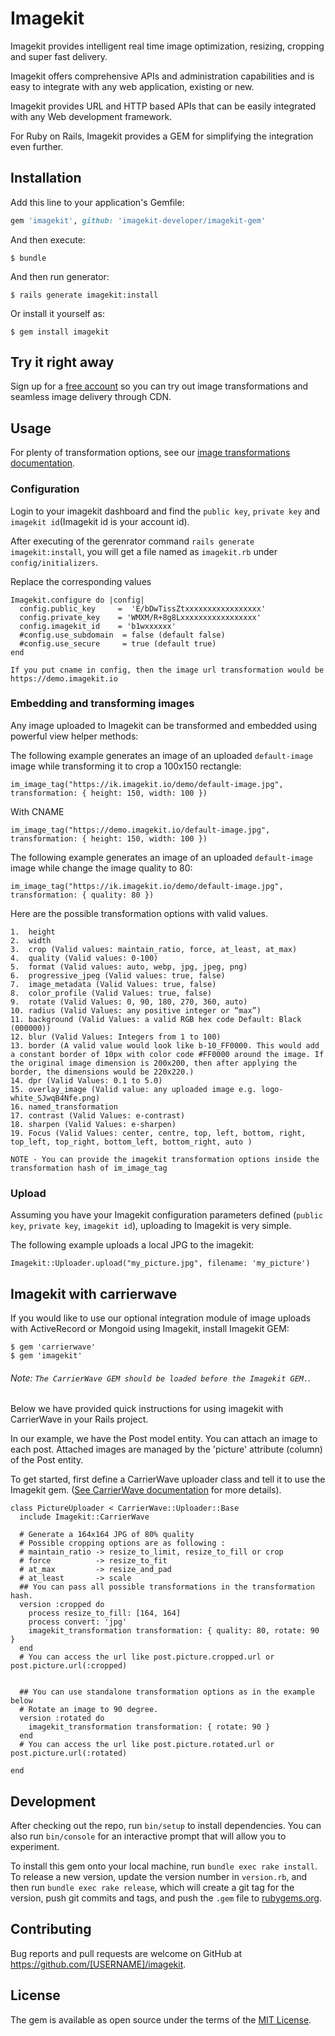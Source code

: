 # Imagekit

Imagekit provides intelligent real time image optimization, resizing, cropping and super fast delivery.

Imagekit offers comprehensive APIs and administration capabilities and is easy to integrate with any web application, existing or new.

Imagekit provides URL and HTTP based APIs that can be easily integrated with any Web development framework. 

For Ruby on Rails, Imagekit provides a GEM for simplifying the integration even further.

## Installation

Add this line to your application's Gemfile:

```ruby
gem 'imagekit', github: 'imagekit-developer/imagekit-gem'
```

And then execute:

    $ bundle

And then run generator:

    $ rails generate imagekit:install

Or install it yourself as:

    $ gem install imagekit

## Try it right away

Sign up for a [free account](https://imagekit.io/registration) so you can try out image transformations and seamless image delivery through CDN.

## Usage

For plenty of transformation options, see our [image transformations documentation](https://docs.imagekit.io/#transformations).

### Configuration

Login to your imagekit dashboard and find the `public key`, `private key` and `imagekit id`(Imagekit id is your account id).

After executing of the gerenrator command `rails generate imagekit:install`, you will get a file named as `imagekit.rb` under `config/initializers`.

Replace the corresponding values

```
Imagekit.configure do |config|
  config.public_key     =  'E/bDwTissZtxxxxxxxxxxxxxxxxx'
  config.private_key    = 'WMXM/R+8g8Lxxxxxxxxxxxxxxxxx'
  config.imagekit_id    = 'b1wxxxxxx'
  #config.use_subdomain  = false (default false)
  #config.use_secure     = true (default true)
end

```

`If you put cname in config, then the image url transformation would be https://demo.imagekit.io`

### Embedding and transforming images

Any image uploaded to Imagekit can be transformed and embedded using powerful view helper methods:

The following example generates an image of an uploaded `default-image` image while transforming it to crop a 100x150 rectangle:

```
im_image_tag("https://ik.imagekit.io/demo/default-image.jpg", transformation: { height: 150, width: 100 })
```

With CNAME
```
im_image_tag("https://demo.imagekit.io/default-image.jpg", transformation: { height: 150, width: 100 })
```

The following example generates an image of an uploaded `default-image` image while change the image quality to 80:

```
im_image_tag("https://ik.imagekit.io/demo/default-image.jpg", transformation: { quality: 80 })
```

Here are the possible transformation options with valid values.
```
1.  height
2.  width
3.  crop (Valid values: maintain_ratio, force, at_least, at_max)
4.  quality (Valid values: 0-100)
5.  format (Valid values: auto, webp, jpg, jpeg, png)
6.  progressive_jpeg (Valid values: true, false)
7.  image_metadata (Valid Values: true, false)
8.  color_profile (Valid Values: true, false)
9.  rotate (Valid Values: 0, 90, 180, 270, 360, auto)
10. radius (Valid Values: any positive integer or “max”)
11. background (Valid Values: a valid RGB hex code Default: Black (000000))
12. blur (Valid Values: Integers from 1 to 100)
13. border (A valid value would look like b-10_FF0000. This would add a constant border of 10px with color code #FF0000 around the image. If the original image dimension is 200x200, then after applying the border, the dimensions would be 220x220.)
14. dpr (Valid Values: 0.1 to 5.0)
15. overlay_image (Valid value: any uploaded image e.g. logo-white_SJwqB4Nfe.png)
16. named_transformation
17. contrast (Valid Values: e-contrast)
18. sharpen (Valid Values: e-sharpen)
19. Focus (Valid Values: center, centre, top, left, bottom, right, top_left, top_right, bottom_left, bottom_right, auto )
```

`NOTE - You can provide the imagekit transformation options inside the transformation hash of im_image_tag`

### Upload

Assuming you have your Imagekit configuration parameters defined (`public key`, `private key`, `imagekit id`), uploading to Imagekit is very simple.
    
The following example uploads a local JPG to the imagekit: 

    Imagekit::Uploader.upload("my_picture.jpg", filename: 'my_picture')

## Imagekit with carrierwave

If you would like to use our optional integration module of image uploads with ActiveRecord or Mongoid using Imagekit, install Imagekit GEM:

    $ gem 'carrierwave'
    $ gem 'imagekit'

###### Note: `The CarrierWave GEM should be loaded before the Imagekit GEM.`.
Below we have provided quick instructions for using imagekit with CarrierWave in your Rails project.

In our example, we have the Post model entity. You can attach an image to each post. Attached images are managed by the 'picture' attribute (column) of the Post entity.

To get started, first define a CarrierWave uploader class and tell it to use the Imagekit gem. ([See CarrierWave documentation](https://github.com/carrierwaveuploader/carrierwave) for more details).

```
class PictureUploader < CarrierWave::Uploader::Base
  include Imagekit::CarrierWave
 
  # Generate a 164x164 JPG of 80% quality 
  # Possible cropping options are as following :
  # maintain_ratio -> resize_to_limit, resize_to_fill or crop
  # force          -> resize_to_fit
  # at_max         -> resize_and_pad
  # at_least       -> scale
  ## You can pass all possible transformations in the transformation hash.
  version :cropped do
    process resize_to_fill: [164, 164]
    process convert: 'jpg'
    imagekit_transformation transformation: { quality: 80, rotate: 90 }
  end
  # You can access the url like post.picture.cropped.url or post.picture.url(:cropped)


  ## You can use standalone transformation options as in the example below
  # Rotate an image to 90 degree.
  version :rotated do
    imagekit_transformation transformation: { rotate: 90 }
  end
  # You can access the url like post.picture.rotated.url or post.picture.url(:rotated)

end
```

## Development

After checking out the repo, run `bin/setup` to install dependencies. You can also run `bin/console` for an interactive prompt that will allow you to experiment.

To install this gem onto your local machine, run `bundle exec rake install`. To release a new version, update the version number in `version.rb`, and then run `bundle exec rake release`, which will create a git tag for the version, push git commits and tags, and push the `.gem` file to [rubygems.org](https://rubygems.org).

## Contributing

Bug reports and pull requests are welcome on GitHub at https://github.com/[USERNAME]/imagekit.

## License

The gem is available as open source under the terms of the [MIT License](http://opensource.org/licenses/MIT).
